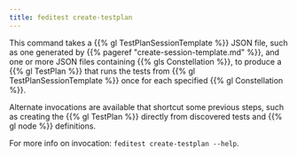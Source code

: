 ```yaml
---
title: feditest create-testplan
---
```


This command takes a {{% gl TestPlanSessionTemplate %}} JSON file, such as one
generated by {{% pageref "create-session-template.md" %}}, and one or more
JSON files containing {{% gls Constellation %}}, to produce a {{% gl TestPlan %}}
that runs the tests from {{% gl TestPlanSessionTemplate %}} once for each
specified {{% gl Constellation %}}.

Alternate invocations are available that shortcut some previous steps, such as
creating the {{% gl TestPlan %}} directly from discovered tests and
{{% gl node %}} definitions.

For more info on invocation: `feditest create-testplan --help`.
